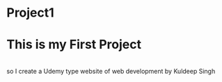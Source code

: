# Project1
<h1>This is my First Project</h1>
<br>
so I create a Udemy type website of web development by Kuldeep Singh


